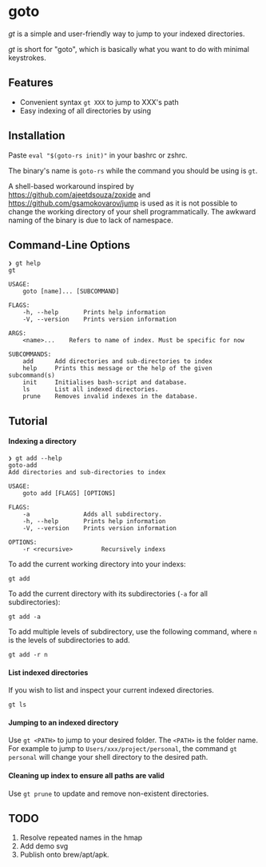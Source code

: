 # goto

*gt* is a simple and user-friendly way to jump to your indexed directories.

*gt* is short for "goto", which is basically what you want to do with minimal
keystrokes.

## Features

* Convenient syntax `gt XXX` to jump to XXX's path
* Easy indexing of all directories by using 


## Installation 

Paste `eval "$(goto-rs init)"` in your bashrc or zshrc.

The binary's name is `goto-rs` while the command you should be using is `gt`.

A shell-based workaround inspired by https://github.com/ajeetdsouza/zoxide and
https://github.com/gsamokovarov/jump is used as it is not possible to change the
working directory of your shell programmatically. The awkward naming of the
binary is due to lack of namespace.

## Command-Line Options

```
❯ gt help
gt

USAGE:
    goto [name]... [SUBCOMMAND]

FLAGS:
    -h, --help       Prints help information
    -V, --version    Prints version information

ARGS:
    <name>...    Refers to name of index. Must be specific for now

SUBCOMMANDS:
    add      Add directories and sub-directories to index
    help     Prints this message or the help of the given subcommand(s)
    init     Initialises bash-script and database.
    ls       List all indexed directories.
    prune    Removes invalid indexes in the database.

```


## Tutorial

#### Indexing a directory
```
❯ gt add --help
goto-add
Add directories and sub-directories to index

USAGE:
    goto add [FLAGS] [OPTIONS]

FLAGS:
    -a               Adds all subdirectory.
    -h, --help       Prints help information
    -V, --version    Prints version information

OPTIONS:
    -r <recursive>        Recursively indexs

```

To add the current working directory into your indexs:
```
gt add
```

To add the current directory with its subdirectories (`-a` for all subdirectories):

```
gt add -a
```

To add multiple levels of subdirectory, use the following command, where `n` is
the levels of subdirectories to add.
```
gt add -r n
```

#### List indexed directories
If you wish to list and inspect your current indexed directories. 
```
gt ls
```

#### Jumping to an indexed directory
Use `gt <PATH>` to jump to your desired folder. The `<PATH>` is the folder name.
For example to jump to `Users/xxx/project/personal`, the command `gt personal`
will change your shell directory to the desired path.

#### Cleaning up index to ensure all paths are valid
Use `gt prune` to update and remove non-existent directories.


## TODO
1. Resolve repeated names in the hmap
2. Add demo svg
3. Publish onto brew/apt/apk.
